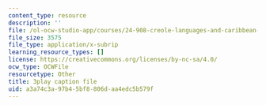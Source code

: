 ```yaml
---
content_type: resource
description: ''
file: /ol-ocw-studio-app/courses/24-908-creole-languages-and-caribbean-identities-spring-2017/a3a74c3a97b45bf8806daa4edc5b579f_Mbz648H3IEw.vtt
file_size: 3575
file_type: application/x-subrip
learning_resource_types: []
license: https://creativecommons.org/licenses/by-nc-sa/4.0/
ocw_type: OCWFile
resourcetype: Other
title: 3play caption file
uid: a3a74c3a-97b4-5bf8-806d-aa4edc5b579f
---
```

